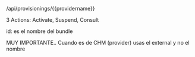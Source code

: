 /api/provisionings/{{providername}}

3 Actions: Activate, Suspend, Consult

id: es el nombre del bundle

MUY IMPORTANTE.. Cuando es de CHM (provider) usas el external y no el nombre